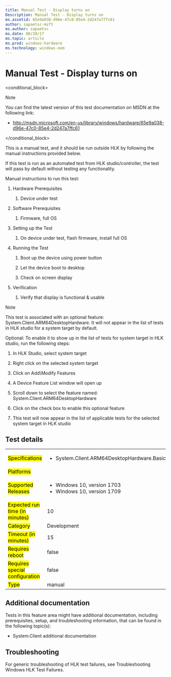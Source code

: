 ```yaml
---
title: Manual Test - Display turns on
Description: Manual Test - Display turns on
ms.assetid: 65e9a038-d96e-47c0-85e4-2d247a7ffc61
author: sapaetsc-msft
ms.author: sapaetsc
ms.date: 08/28/17
ms.topic: article
ms.prod: windows-hardware
ms.technology: windows-oem
---
```


# Manual Test - Display turns on

<conditional_block> <conditions> <docset value="standalone"></docset> </conditions>

>[!NOTE]
You can find the latest version of this test documentation on MSDN at the following link:

-   <xref hlink="http://msdn.microsoft.com/en-us/library/windows/hardware/65e9a038-d96e-47c0-85e4-2d247a7ffc61">http://msdn.microsoft.com/en-us/library/windows/hardware/65e9a038-d96e-47c0-85e4-2d247a7ffc61</b>


</conditional_block>

This is a manual test, and it should be run outside HLK by following the manual instructions provided below.

If this test is run as an automated test from HLK studio/controller, the test will pass by default without testing any functionality.

Manual instructions to run this test:

1.  Hardware Prerequisites
    1.  Device under test
2.  Software Prerequisites
    1.  Firmware, full OS
3.  Setting up the Test
    1.  On device under test, flash firmware, install full OS
4.  Running the Test
    1.  Boot up the device using power button
    2.  Let the device boot to desktop
    3.  Check on screen display
5.  Verification
    1.  Verify that display is functional & usable

>[!NOTE]
This test is associated with an optional feature: System.Client.ARM64DesktopHardware. It will not appear in the list of tests in HLK studio for a system target by default.

Optional: To enable it to show up in the list of tests for system target in HLK studio, run the following steps:

1.  In HLK Studio, select system target
2.  Right click on the selected system target
3.  Click on Add\\Modify Features
4.  A Device Feature List window will open up
5.  Scroll down to select the feature named: System.Client.ARM64DesktopHardware
6.  Click on the check box to enable this optional feature
7.  This test will now appear in the list of applicable tests for the selected system target in HLK studio


## Test details

<table>
<colgroup>
<col width="50%" />
<col width="50%" />
</colgroup>
<tbody>
<tr class="odd">
<td><mark type="bullet_intro">Specifications</b></td>
<td><ul>
<li>System.Client.ARM64DesktopHardware.BasicFunctionality</li>
</ul></td>
</tr>
<tr class="even">
<td><mark type="bullet_intro">Platforms</b></td>
<td><ul>
</ul></td>
</tr>
<tr class="odd">
<td><mark type="bullet_intro">Supported Releases</b></td>
<td><ul>
<li>Windows 10, version 1703</li>
<li>Windows 10, version 1709</li>
</ul></td>
</tr>
<tr class="even">
<td><mark type="bullet_intro">Expected run time (in minutes)</b></td>
<td>10</td>
</tr>
<tr class="odd">
<td><mark type="bullet_intro">Category</b></td>
<td>Development</td>
</tr>
<tr class="even">
<td><mark type="bullet_intro">Timeout (in minutes)</b></td>
<td>15</td>
</tr>
<tr class="odd">
<td><mark type="bullet_intro">Requires reboot</b></td>
<td>false</td>
</tr>
<tr class="even">
<td><mark type="bullet_intro">Requires special configuration</b></td>
<td>false</td>
</tr>
<tr class="odd">
<td><mark type="bullet_intro">Type</b></td>
<td>manual</td>
</tr>
</tbody>
</table>

## Additional documentation

Tests in this feature area might have additional documentation, including prerequisites, setup, and troubleshooting information, that can be found in the following topic(s):

-   <xref rid="p_hlk_test.system_client_additional_documentation">System.Client additional documentation</b>

## Troubleshooting

For generic troubleshooting of HLK test failures, see <xref rid="p_hlk.troubleshooting_windows_hlk_test_failures">Troubleshooting Windows HLK Test Failures</b>.



